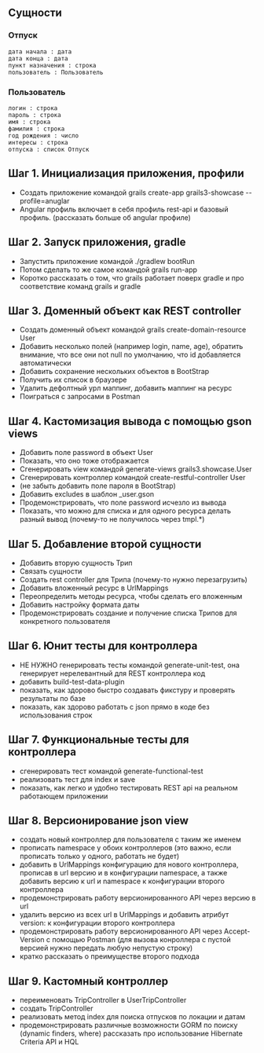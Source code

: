 ## Сущности

### Отпуск
	дата начала : дата
	дата конца : дата
	пункт назначения : строка
	пользователь : Пользователь
	
### Пользователь
	логин : строка
	пароль : строка
	имя : строка
	фамилия : строка
	год рождения : число
	интересы : строка
	отпуска : список Отпуск

## Шаг 1. Инициализация приложения, профили

* Создать приложение командой grails create-app grails3-showcase --profile=anuglar
* Angular профиль включает в себя профиль rest-api и базовый профиль. (рассказать больше об angular профиле)

## Шаг 2. Запуск приложения, gradle

* Запустить приложение командой ./gradlew bootRun
* Потом сделать то же самое командой grails run-app
* Коротко рассказать о том, что grails работает поверх gradle и про соответствие команд grails и gradle

## Шаг 3. Доменный объект как REST controller

* Создать доменный объект командой grails create-domain-resource User
* Добавить несколько полей (например login, name, age), обратить внимание, что все они not null по умолчанию, что id добавляется автоматически
* Добавить сохранение нескольких объектов в BootStrap
* Получить их список в браузере
* Удалить дефолтный урл маппинг, добавить маппинг на ресурс
* Поиграться с запросами в Postman

## Шаг 4. Кастомизация вывода с помощью gson views

* Добавить поле password в объект User
* Показать, что оно тоже отображается
* Сгенерировать view командой generate-views grails3.showcase.User
* Сгенерировать контроллер командой create-restful-controller User 
* (не забыть добавить поле пароля в BootStrap)
* Добавить excludes в шаблон _user.gson
* Продемонстрировать, что поле password исчезло из вывода
* Показать, что можно для списка и для одного ресурса делать разный вывод (почему-то не получилось через tmpl.*)

## Шаг 5. Добавление второй сущности

* Добавить вторую сущность Трип
* Связать сущности
* Создать rest controller для Трипа (почему-то нужно перезагрузить)
* Добавить вложенный ресурс в UrlMappings
* Переопределить методы ресурса, чтобы сделать его вложенным
* Добавить настройку формата даты
* Продемонстрировать создание и получение списка Трипов для конкретного пользователя

## Шаг 6. Юнит тесты для контроллера
* НЕ НУЖНО генерировать тесты командой generate-unit-test, она генерирует нерелевантный для REST контроллера код
* добавить build-test-data-plugin
* показать, как здорово быстро создавать фикстуру и проверять результаты по базе
* показать, как здорово работать с json прямо в коде без использования строк 

## Шаг 7. Функциональные тесты для контроллера
* сгенерировать тест командой generate-functional-test 
* реализовать тест для index и save
* показать, как легко и удобно тестировать REST api на реальном работающем приложении

## Шаг 8. Версионирование json view
* создать новый контроллер для пользователя с таким же именем
* прописать namespace у обоих контроллеров (это важно, если прописать только у одного, работать не будет)
* добавить в UrlMappings конфигурацию для нового контроллера, прописав в url версию и в конфигурации namespace, а также добавить версию к url и namespace к конфигурации второго контроллера
* продемонстрировать работу версионированного API через версию в url
* удалить версию из всех url в UrlMappings и добавить атрибут version: к конфигурации второго контроллера
* продемонстрировать работу версионированного API через Accept-Version с помощью Postman (для вызова конроллера с пустой версией нужно передать любую непустую строку)
* кратко рассказать о преимуществе второго подхода

## Шаг 9.  Кастомный контроллер
* переименовать TripController в UserTripController
* создать TripController
* реализовать метод index для поиска отпусков по локации и датам 
* продемонстрировать различные возможности GORM по поиску (dynamic finders, where) рассказать про использование Hibernate Criteria API и HQL
